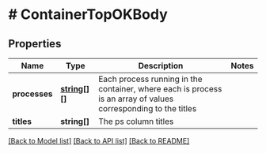 # # ContainerTopOKBody

## Properties

Name | Type | Description | Notes
------------ | ------------- | ------------- | -------------
**processes** | [**string[][]**](array.md) | Each process running in the container, where each is process is an array of values corresponding to the titles |
**titles** | **string[]** | The ps column titles |

[[Back to Model list]](../../README.md#models) [[Back to API list]](../../README.md#endpoints) [[Back to README]](../../README.md)
